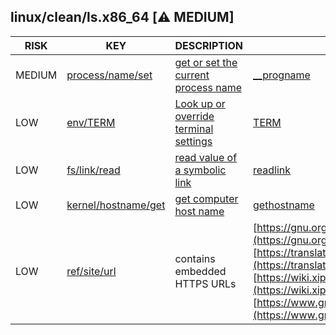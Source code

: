 ## linux/clean/ls.x86_64 [⚠️ MEDIUM]

|  RISK  |                                                           KEY                                                            |                                                      DESCRIPTION                                                      |                                                                                                                                                                           EVIDENCE                                                                                                                                                                           |
|--------|--------------------------------------------------------------------------------------------------------------------------|-----------------------------------------------------------------------------------------------------------------------|--------------------------------------------------------------------------------------------------------------------------------------------------------------------------------------------------------------------------------------------------------------------------------------------------------------------------------------------------------------|
| MEDIUM | [process/name/set](https://github.com/chainguard-dev/malcontent/blob/main/rules/process/name-set.yara#__progname)        | [get or set the current process name](https://stackoverflow.com/questions/273691/using-progname-instead-of-argv0)     | [__progname](https://github.com/search?q=__progname&type=code)                                                                                                                                                                                                                                                                                               |
| LOW    | [env/TERM](https://github.com/chainguard-dev/malcontent/blob/main/rules/env/TERM.yara#TERM)                              | [Look up or override terminal settings](https://www.gnu.org/software/gettext/manual/html_node/The-TERM-variable.html) | [TERM](https://github.com/search?q=TERM&type=code)                                                                                                                                                                                                                                                                                                           |
| LOW    | [fs/link/read](https://github.com/chainguard-dev/malcontent/blob/main/rules/fs/link-read.yara#readlink)                  | [read value of a symbolic link](https://man7.org/linux/man-pages/man2/readlink.2.html)                                | [readlink](https://github.com/search?q=readlink&type=code)                                                                                                                                                                                                                                                                                                   |
| LOW    | [kernel/hostname/get](https://github.com/chainguard-dev/malcontent/blob/main/rules/kernel/hostname-get.yara#gethostname) | [get computer host name](https://man7.org/linux/man-pages/man2/sethostname.2.html)                                    | [gethostname](https://github.com/search?q=gethostname&type=code)                                                                                                                                                                                                                                                                                             |
| LOW    | [ref/site/url](https://github.com/chainguard-dev/malcontent/blob/main/rules/ref/site/url.yara#https_url)                 | contains embedded HTTPS URLs                                                                                          | [https://gnu.org/licenses/gpl.html](https://gnu.org/licenses/gpl.html)<br>[https://translationproject.org/team/](https://translationproject.org/team/)<br>[https://wiki.xiph.org/MIME_Types_and_File_Extensions](https://wiki.xiph.org/MIME_Types_and_File_Extensions)<br>[https://www.gnu.org/software/coreutils/](https://www.gnu.org/software/coreutils/) |


